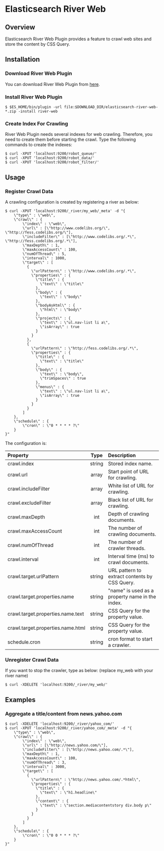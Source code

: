 Elasticsearch River Web
=======================

## Overview

Elasticsearch River Web Plugin provides a feature to crawl web sites and store the content by CSS Query.

## Installation

### Download River Web Plugin


You can download River Web Plugin from [here](http://maven.codelibs.org/org/codelibs/elasticsearch-river-web/).

### Install River Web Plugin

    $ $ES_HOME/bin/plugin -url file:$DOWNLOAD_DIR/elasticsearch-river-web-*.zip -install river-web

### Create Index For Crawling

River Web Plugin needs several indexes for web crawling.
Therefore, you need to create them before starting the crawl.
Type the following commands to create the indexes:

    $ curl -XPUT 'localhost:9200/robot_queue/'
    $ curl -XPUT 'localhost:9200/robot_data/'
    $ curl -XPUT 'localhost:9200/robot_filter/'

## Usage

### Register Crawl Data

A crawling configuration is created by registering a river as below:

    $ curl -XPUT 'localhost:9200/_river/my_web/_meta' -d "{
        \"type\" : \"web\",
        \"crawl\" : {
            \"index\" : \"web\",
            \"url\" : [\"http://www.codelibs.org/\", \"http://fess.codelibs.org/\"],
            \"includeFilter\" : [\"http://www.codelibs.org/.*\", \"http://fess.codelibs.org/.*\"],
            \"maxDepth\" : 1,
            \"maxAccessCount\" : 100,
            \"numOfThread\" : 5,
            \"interval\" : 1000,
            \"target\" : [
              {
                \"urlPattern\" : \"http://www.codelibs.org/.*\",
                \"properties\" : {
                  \"title\" : {
                    \"text\" : \"title\"
                  },
                  \"body\" : {
                    \"text\" : \"body\"
                  },
                  \"bodyAsHtml\" : {
                    \"html\" : \"body\"
                  },
                  \"projects\" : {
                    \"text\" : \"ul.nav-list li a\",
                    \"isArray\" : true
                  }
                }
              },
              {
                \"urlPattern\" : \"http://fess.codelibs.org/.*\",
                \"properties\" : {
                  \"title\" : {
                    \"text\" : \"title\"
                  },
                  \"body\" : {
                    \"text\" : \"body\",
                    \"trimSpaces\" : true
                  },
                  \"menus\" : {
                    \"text\" : \"ul.nav-list li a\",
                    \"isArray\" : true
                  }
                }
              }
            ]
        },
        \"schedule\" : {
            \"cron\" : \"0 * * * * ?\"
        }
    }"

The configuration is:

| Property                          | Type    | Description                                     |
|:----------------------------------|:-------:|:------------------------------------------------|
| crawl.index                       | string  | Stored index name.                              |
| crawl.url                         | array   | Start point of URL for crawling.                |
| crawl.includeFilter               | array   | White list of URL for crawling.                 |
| crawl.excludeFilter               | array   | Black list of URL for crawling.                 |
| crawl.maxDepth                    | int     | Depth of crawling documents.                    |
| crawl.maxAccessCount              | int     | The number of crawling documents.               |
| crawl.numOfThread                 | int     | The number of crawler threads.                  |
| crawl.interval                    | int     | Interval time (ms) to crawl documents.          |
| crawl.target.urlPattern           | string  | URL pattern to extract contents by CSS Query.   |
| crawl.target.properties.name      | string  | "name" is used as a property name in the index. |
| crawl.target.properties.name.text | string  | CSS Query for the property value.               |
| crawl.target.properties.name.html | string  | CSS Query for the property value.               |
| schedule.cron                     | string  | cron format to start a crawler.                 |


### Unregister Crawl Data

If you want to stop the crawler, type as below: (replace my\_web with your river name)

    $ curl -XDELETE 'localhost:9200/_river/my_web/'

## Examples

### Aggregate a title/content from news.yahoo.com

    $ curl -XDELETE 'localhost:9200/_river/yahoo_com/'
    $ curl -XPUT 'localhost:9200/_river/yahoo_com/_meta' -d "{
        \"type\" : \"web\",
        \"crawl\" : {
            \"index\" : \"web\",
            \"url\" : [\"http://news.yahoo.com/\"],
            \"includeFilter\" : [\"http://news.yahoo.com/.*\"],
            \"maxDepth\" : 1,
            \"maxAccessCount\" : 100,
            \"numOfThread\" : 3,
            \"interval\" : 3000,
            \"target\" : [
              {
                \"urlPattern\" : \"http://news.yahoo.com/.*html\",
                \"properties\" : {
                  \"title\" : {
                    \"text\" : \"h1.headline\"
                  },
                  \"content\" : {
                    \"text\" : \"section.mediacontentstory div.body p\"
                  }
                }
              }
            ]
        },
        \"schedule\" : {
            \"cron\" : \"0 0 * * * ?\"
        }
    }"


